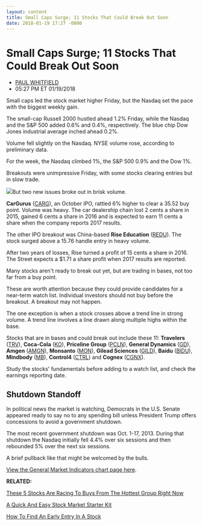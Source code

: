 ```yaml
---
layout: content
title: Small Caps Surge; 11 Stocks That Could Break Out Soon
date: 2018-01-19 17:27 -0800
---
```



Small Caps Surge; 11 Stocks That Could Break Out Soon
======================================================




* [PAUL WHITFIELD](https://www.investors.com/author/whitfieldp/ "Posts by PAUL WHITFIELD")
* 05:27 PM ET 01/19/2018




Small caps led the stock market higher Friday, but the Nasdaq set the pace with the biggest weekly gain.




 The small-cap Russell 2000 hustled ahead 1.2% Friday, while the Nasdaq and the S&P 500 added 0.6% and 0.4%, respectively. The blue chip Dow Jones industrial average inched ahead 0.2%.


Volume fell slightly on the Nasdaq. NYSE volume rose, according to preliminary data.


For the week, the Nasdaq climbed 1%, the S&P 500 0.9% and the Dow 1%.


Breakouts were unimpressive Friday, with some stocks clearing entries but in slow trade.


![](https://www.investors.com/wp-content/uploads/2018/01/MP011918-268x300.png)But two new issues broke out in brisk volume.


**CarGurus** ([CARG](https://research.investors.com/quote.aspx?symbol=CARG)), an October IPO, rattled 6% higher to clear a 35.52 buy point. Volume was heavy. The car dealership chain lost 2 cents a share in 2015, gained 6 cents a share in 2016 and is expected to earn 11 cents a share when the company reports 2017 results.


The other IPO breakout was China-based **Rise Education** ([REDU](https://research.investors.com/quote.aspx?symbol=REDU)). The stock surged above a 15.76 handle entry in heavy volume.


After two years of losses, Rise turned a profit of 15 cents a share in 2016. The Street expects a $1.71 a share profit when 2017 results are reported.


Many stocks aren't ready to break out yet, but are trading in bases, not too far from a buy point.


These are worth attention because they could provide candidates for a near-term watch list. Individual investors should not buy before the breakout. A breakout may not happen.


The one exception is when a stock crosses above a trend line in strong volume. A trend line involves a line drawn along multiple highs within the base.


Stocks that are in bases and could break out include these 11: **Travelers** ([TRV](https://research.investors.com/quote.aspx?symbol=TRV)), **Coca-Cola** ([KO](https://research.investors.com/quote.aspx?symbol=KO)), **Priceline Group** ([PCLN](https://research.investors.com/quote.aspx?symbol=PCLN)), **General Dynamics** ([GD](https://research.investors.com/quote.aspx?symbol=GD)), **Amgen** ([AMGN](https://research.investors.com/quote.aspx?symbol=AMGN)), **Monsanto** ([MON](https://research.investors.com/quote.aspx?symbol=MON)), **Gilead Sciences** ([GILD](https://research.investors.com/quote.aspx?symbol=GILD)), **Baidu** ([BIDU](https://research.investors.com/quote.aspx?symbol=BIDU)), **Mindbody** ([MB](https://research.investors.com/quote.aspx?symbol=MB)), **Control4** ([CTRL](https://research.investors.com/quote.aspx?symbol=CTRL)) and **Cognex** ([CGNX](https://research.investors.com/quote.aspx?symbol=CGNX)).


Study the stocks' fundamentals before adding to a watch list, and check the earnings reporting date.


Shutdown Standoff
-----------------


In political news the market is watching, Democrats in the U.S. Senate appeared ready to say no to any spending bill unless President Trump offers concessions to avoid a government shutdown.


The most recent government shutdown was Oct. 1-17, 2013. During that shutdown the Nasdaq initially fell 4.4% over six sessions and then rebounded 5% over the next six sessions.


A brief pullback like that might be welcomed by the bulls.


[View the General Market Indicators chart page here](https://www.investors.com/wp-content/uploads/2018/01/GMI_012218.pdf).


**RELATED:**


[These 5 Stocks Are Racing To Buys From The Hottest Group Right Now](https://www.investors.com/news/technology/applied-materials-lam-research-ichor-electro-scientific-near-buy-points-sp-500-futures/)


[A Quick And Easy Stock Market Starter Kit](https://www.investors.com/how-to-invest/investors-corner/getting-started-in-stocks/)


[How To Find An Early Entry In A Stock](https://www.investors.com/how-to-invest/investors-corner/looking-for-an-earlier-entry-in-a-stock-learn-how-to-do-this/)




